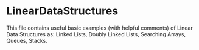 # LinearDataStructures

This file contains useful basic examples (with helpful comments) of Linear Data Structures as: Linked Lists, Doubly Linked Lists, Searching Arrays, Queues, Stacks. 
